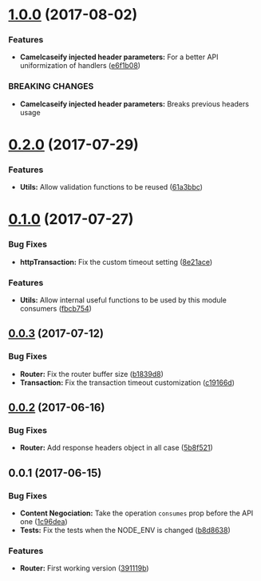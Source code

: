 <a name="1.0.0"></a>
# [1.0.0](https://github.com/nfroidure/swagger-http-router/compare/v0.2.0...v1.0.0) (2017-08-02)


### Features

* **Camelcaseify injected header parameters:** For a better API uniformization of handlers ([e6f1b08](https://github.com/nfroidure/swagger-http-router/commit/e6f1b08))


### BREAKING CHANGES

* **Camelcaseify injected header parameters:** Breaks previous headers usage



<a name="0.2.0"></a>
# [0.2.0](https://github.com/nfroidure/swagger-http-router/compare/v0.1.0...v0.2.0) (2017-07-29)


### Features

* **Utils:** Allow validation functions to be reused ([61a3bbc](https://github.com/nfroidure/swagger-http-router/commit/61a3bbc))



<a name="0.1.0"></a>
# [0.1.0](https://github.com/nfroidure/swagger-http-router/compare/v0.0.3...v0.1.0) (2017-07-27)


### Bug Fixes

* **httpTransaction:** Fix the custom timeout setting ([8e21ace](https://github.com/nfroidure/swagger-http-router/commit/8e21ace))


### Features

* **Utils:** Allow internal useful functions to be used by this module consumers ([fbcb754](https://github.com/nfroidure/swagger-http-router/commit/fbcb754))



<a name="0.0.3"></a>
## [0.0.3](https://github.com/nfroidure/swagger-http-router/compare/v0.0.2...v0.0.3) (2017-07-12)


### Bug Fixes

* **Router:** Fix the router buffer size ([b1839d8](https://github.com/nfroidure/swagger-http-router/commit/b1839d8))
* **Transaction:** Fix the transaction timeout customization ([c19166d](https://github.com/nfroidure/swagger-http-router/commit/c19166d))



<a name="0.0.2"></a>
## [0.0.2](https://github.com/nfroidure/swagger-http-router/compare/v0.0.1...v0.0.2) (2017-06-16)


### Bug Fixes

* **Router:** Add response headers object in all case ([5b8f521](https://github.com/nfroidure/swagger-http-router/commit/5b8f521))



<a name="0.0.1"></a>
## 0.0.1 (2017-06-15)


### Bug Fixes

* **Content Negociation:** Take the operation `consumes` prop before the API one ([1c96dea](https://github.com/nfroidure/swagger-http-router/commit/1c96dea))
* **Tests:** Fix the tests when the NODE_ENV is changed ([b8d8638](https://github.com/nfroidure/swagger-http-router/commit/b8d8638))


### Features

* **Router:** First working version ([391119b](https://github.com/nfroidure/swagger-http-router/commit/391119b))



